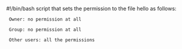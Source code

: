 #!/bin/bash
script that sets the permission to the file hello as follows:

     Owner: no permission at all
 
     Group: no permission at all

     Other users: all the permissions
